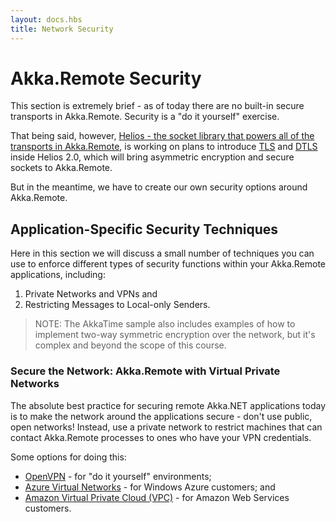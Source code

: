 ```yaml
---
layout: docs.hbs
title: Network Security
---
```


# Akka.Remote Security
This section is extremely brief - as of today there are no built-in secure transports in Akka.Remote. Security is a "do it yourself" exercise.

That being said, however, [Helios - the socket library that powers all of the transports in Akka.Remote](http://helios-io.github.io/ "Helios - Reactive socket middleware for .NET"), is working on plans to introduce [TLS](http://en.wikipedia.org/wiki/Transport_Layer_Security) and [DTLS](http://en.wikipedia.org/wiki/Datagram_Transport_Layer_Security) inside Helios 2.0, which will bring asymmetric encryption and secure sockets to Akka.Remote.

But in the meantime, we have to create our own security options around Akka.Remote.

## Application-Specific Security Techniques
Here in this section we will discuss a small number of techniques you can use to enforce different types of security functions within your Akka.Remote applications, including:

1. Private Networks and VPNs and
2. Restricting Messages to Local-only Senders.

> NOTE: The AkkaTime sample also includes examples of how to implement two-way symmetric encryption over the network, but it's complex and beyond the scope of this course.

### Secure the Network: Akka.Remote with Virtual Private Networks
The absolute best practice for securing remote Akka.NET applications today is to make the network around the applications secure - don't use public, open networks! Instead, use a private network to restrict machines that can contact Akka.Remote processes to ones who have your VPN credentials.

Some options for doing this:

* [OpenVPN](https://openvpn.net/) - for "do it yourself" environments;
* [Azure Virtual Networks](http://azure.microsoft.com/en-us/services/virtual-network/) - for Windows Azure customers; and
* [Amazon Virtual Private Cloud (VPC)](http://aws.amazon.com/vpc/) - for Amazon Web Services customers.
